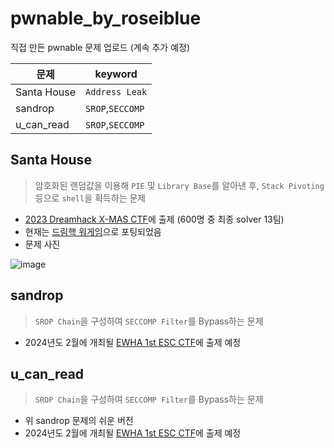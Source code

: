 # pwnable_by_roseiblue
직접 만든 pwnable 문제 업로드 (계속 추가 예정)

문제 | keyword|
---|---|
Santa House| `Address Leak`|
sandrop|`SROP`,`SECCOMP`|
u_can_read|`SROP`,`SECCOMP`|



## Santa House
> 암호화된 랜덤값을 이용해 `PIE` 및 `Library Base`를 알아낸 후, `Stack Pivoting` 등으로 `shell`을 획득하는 문제
* [2023 Dreamhack X-MAS CTF](https://dreamhack.io/ctf/426)에 출제 (600명 중 최종 solver 13팀)
* 현재는 [드림핵 워게임](https://dreamhack.io/wargame/challenges/1071)으로 포팅되었음
* 문제 사진
  
![image](https://github.com/rosieposiess/pwnable_by_rosieblue/assets/89526187/4e9e2628-f1c9-48a2-a803-8dbfc26e07dd)




## sandrop
> `SROP Chain`을 구성하여 `SECCOMP Filter`를 Bypass하는 문제
* 2024년도 2월에 개최될 [EWHA 1st ESC CTF](https://ecs.ctfd.io/)에 출제 예정



## u_can_read
> `SROP Chain`을 구성하여 `SECCOMP Filter`를 Bypass하는 문제
* 위 sandrop 문제의 쉬운 버전
* 2024년도 2월에 개최될 [EWHA 1st ESC CTF](https://ecs.ctfd.io/)에 출제 예정 
